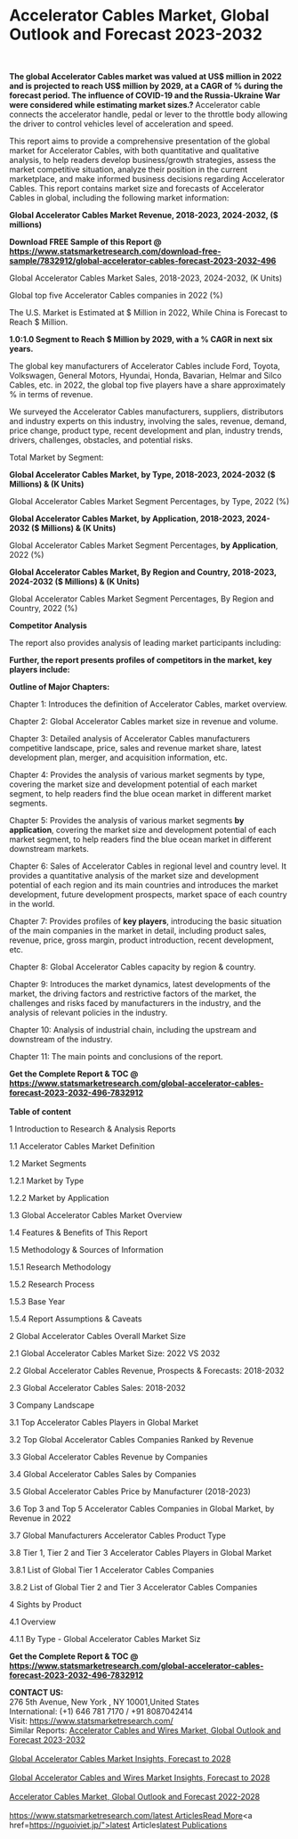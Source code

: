 <h1>Accelerator Cables Market, Global Outlook and Forecast 2023-2032</h1><br/><p><strong>The global Accelerator Cables market was valued at US$ million in 2022 and is projected to reach US$ million by 2029, at a <strong>CAGR</strong> of % during the forecast period. The influence of COVID-19 and the Russia-Ukraine War were considered while estimating market sizes.? </strong>Accelerator cable connects the accelerator handle, pedal or lever to the throttle body allowing the driver to control vehicles level of acceleration and speed.</p><p>This report aims to provide a comprehensive presentation of the global market for Accelerator Cables, with both quantitative and qualitative analysis, to help readers develop business/growth strategies, assess the market competitive situation, analyze their position in the current marketplace, and make informed business decisions regarding Accelerator Cables. This report contains market size and forecasts of Accelerator Cables in global, including the following market information:</p><p><strong>Global Accelerator Cables Market Revenue, 2018-2023, 2024-2032, ($ millions)</strong></p><p><strong>Download FREE Sample of this Report @ <a href="https://www.statsmarketresearch.com/download-free-sample/7832912/global-accelerator-cables-forecast-2023-2032-496">https://www.statsmarketresearch.com/download-free-sample/7832912/global-accelerator-cables-forecast-2023-2032-496</a></strong></p><p>Global Accelerator Cables Market Sales, 2018-2023, 2024-2032, (K Units)</p><p>Global top five Accelerator Cables companies in 2022 (%)</p><p>The U.S. Market is Estimated at $ Million in 2022, While China is Forecast to Reach $ Million.</p><p><strong>1.0:1.0 Segment to Reach $ Million by 2029, with a % <strong>CAGR</strong> in next six years.</strong></p><p>The global key manufacturers of Accelerator Cables include Ford, Toyota, Volkswagen, General Motors, Hyundai, Honda, Bavarian, Helmar and Silco Cables, etc. in 2022, the global top five players have a share approximately % in terms of revenue.</p><p>We surveyed the Accelerator Cables manufacturers, suppliers, distributors and industry experts on this industry, involving the sales, revenue, demand, price change, product type, recent development and plan, industry trends, drivers, challenges, obstacles, and potential risks.</p><p>Total Market by Segment:</p><p><strong>Global Accelerator Cables Market, by Type, 2018-2023, 2024-2032 ($ Millions) & (K Units)</strong></p><p>Global Accelerator Cables Market Segment Percentages, by Type, 2022 (%)</p><p><strong>Global Accelerator Cables Market, <strong>by Application</strong>, 2018-2023, 2024-2032 ($ Millions) & (K Units)</strong></p><p>Global Accelerator Cables Market Segment Percentages, <strong>by Application</strong>, 2022 (%)</p><p><strong>Global Accelerator Cables Market, By Region and Country, 2018-2023, 2024-2032 ($ Millions) & (K Units)</strong></p><p>Global Accelerator Cables Market Segment Percentages, By Region and Country, 2022 (%)</p><p><strong>Competitor Analysis</strong></p><p>The report also provides analysis of leading market participants including:</p><p><strong>Further, the report presents profiles of competitors in the market, <strong>key players</strong> include:</strong></p><p><strong>Outline of Major Chapters:</strong></p><p>Chapter 1: Introduces the definition of Accelerator Cables, market overview.</p><p>Chapter 2: Global Accelerator Cables market size in revenue and volume.</p><p>Chapter 3: Detailed analysis of Accelerator Cables manufacturers competitive landscape, price, sales and revenue market share, latest development plan, merger, and acquisition information, etc.</p><p>Chapter 4: Provides the analysis of various market segments by type, covering the market size and development potential of each market segment, to help readers find the blue ocean market in different market segments.</p><p>Chapter 5: Provides the analysis of various market segments <strong>by application</strong>, covering the market size and development potential of each market segment, to help readers find the blue ocean market in different downstream markets.</p><p>Chapter 6: Sales of Accelerator Cables in regional level and country level. It provides a quantitative analysis of the market size and development potential of each region and its main countries and introduces the market development, future development prospects, market space of each country in the world.</p><p>Chapter 7: Provides profiles of <strong>key players</strong>, introducing the basic situation of the main companies in the market in detail, including product sales, revenue, price, gross margin, product introduction, recent development, etc.</p><p>Chapter 8: Global Accelerator Cables capacity by region & country.</p><p>Chapter 9: Introduces the market dynamics, latest developments of the market, the driving factors and restrictive factors of the market, the challenges and risks faced by manufacturers in the industry, and the analysis of relevant policies in the industry.</p><p>Chapter 10: Analysis of industrial chain, including the upstream and downstream of the industry.</p><p>Chapter 11: The main points and conclusions of the report.</p><div><b>Get the Complete Report & TOC @ <a href="https://www.statsmarketresearch.com/global-accelerator-cables-forecast-2023-2032-496-7832912">https://www.statsmarketresearch.com/global-accelerator-cables-forecast-2023-2032-496-7832912</a></b></div><br><b>Table of content</b><p>1 Introduction to Research & Analysis Reports<br />
 
  1.1 Accelerator Cables Market Definition<br />
 
  1.2 Market Segments<br />
 
  1.2.1 Market by Type<br />
 
  1.2.2 Market by Application<br />
 
  1.3 Global Accelerator Cables Market Overview<br />
 
  1.4 Features & Benefits of This Report<br />
 
  1.5 Methodology & Sources of Information<br />
 
  1.5.1 Research Methodology<br />
 
  1.5.2 Research Process<br />
 
  1.5.3 Base Year<br />
 
  1.5.4 Report Assumptions & Caveats<br />
 
 2 Global Accelerator Cables Overall Market Size<br />
 
  2.1 Global Accelerator Cables Market Size: 2022 VS 2032<br />
 
  2.2 Global Accelerator Cables Revenue, Prospects & Forecasts: 2018-2032<br />
 
  2.3 Global Accelerator Cables Sales: 2018-2032<br />
 
 3 Company Landscape<br />
 
  3.1 Top Accelerator Cables Players in Global Market<br />
 
  3.2 Top Global Accelerator Cables Companies Ranked by Revenue<br />
 
  3.3 Global Accelerator Cables Revenue by Companies<br />
 
  3.4 Global Accelerator Cables Sales by Companies<br />
 
  3.5 Global Accelerator Cables Price by Manufacturer (2018-2023)<br />
 
  3.6 Top 3 and Top 5 Accelerator Cables Companies in Global Market, by Revenue in 2022<br />
 
  3.7 Global Manufacturers Accelerator Cables Product Type<br />
 
  3.8 Tier 1, Tier 2 and Tier 3 Accelerator Cables Players in Global Market<br />
 
  3.8.1 List of Global Tier 1 Accelerator Cables Companies<br />
 
  3.8.2 List of Global Tier 2 and Tier 3 Accelerator Cables Companies<br />
 
 4 Sights by Product<br />
 
  4.1 Overview<br />
 
  4.1.1 By Type - Global Accelerator Cables Market Siz<br><div><b>Get the Complete Report & TOC @ <a href="https://www.statsmarketresearch.com/global-accelerator-cables-forecast-2023-2032-496-7832912">https://www.statsmarketresearch.com/global-accelerator-cables-forecast-2023-2032-496-7832912</a></b></div></p> <b>CONTACT US:</b><br>276 5th Avenue, New York , NY 10001,United States<br>International: (+1) 646 781 7170 / +91 8087042414<br>Visit: <a href="https://www.statsmarketresearch.com/">https://www.statsmarketresearch.com/</a><br>Similar Reports: <a href="https://www.statsmarketresearch.com/global-accelerator-cables-forecast-2023-2032-496-7832912">Accelerator Cables and Wires Market, Global Outlook and Forecast 2023-2032</a><br/><br/><a href="https://www.statsmarketresearch.com/global-accelerator-cables-forecast-2023-2032-496-7832912">Global Accelerator Cables Market Insights, Forecast to 2028</a><br/><br/><a href="https://www.statsmarketresearch.com/global-accelerator-cables-forecast-2023-2032-496-7832912">Global Accelerator Cables and Wires Market Insights, Forecast to 2028</a><br/><br/><a href="https://www.statsmarketresearch.com/global-accelerator-cables-forecast-2023-2032-496-7832912">Accelerator Cables Market, Global Outlook and Forecast 2022-2028</a><br/><br/><a href="https://gyeongbokgung.com">https://www.statsmarketresearch.com/</a><a href="https://hallyeomaritime.com">latest Articles</a><a href="https://jingwansa.com">Read More</a><a href=https://nguoiviet.jp/">latest Articles</a><a href="https://www.intelmarketresearch.com/">latest Publications</a>